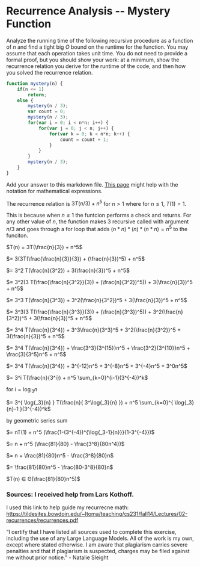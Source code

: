 # Recurrence Analysis -- Mystery Function

Analyze the running time of the following recursive procedure as a function of
$n$ and find a tight big $O$ bound on the runtime for the function. You may
assume that each operation takes unit time. You do not need to provide a formal
proof, but you should show your work: at a minimum, show the recurrence relation
you derive for the runtime of the code, and then how you solved the recurrence
relation.

```javascript
function mystery(n) {
    if(n <= 1)
        return;
    else {
        mystery(n / 3);
        var count = 0;
        mystery(n / 3);
        for(var i = 0; i < n*n; i++) {
            for(var j = 0; j < n; j++) {
                for(var k = 0; k < n*n; k++) {
                    count = count + 1;
                }
            }
        }
        mystery(n / 3);
    }
}
```


Add your answer to this markdown file. [This
page](https://docs.github.com/en/get-started/writing-on-github/working-with-advanced-formatting/writing-mathematical-expressions)
might help with the notation for mathematical expressions.


The recurrence relation is $3T(n/3) + n^5$ for $n > 1$ where for $n ≤ 1$, $T(1) = 1$.

This is because when $n ≤ 1$ the funtcion performs a check and returns. For any other value of $n$, the function makes 3 recursive called with argument $n/3$ and goes through 
a for loop that adds $(n* n) * (n) * (n*n) = n^5$ to the funciton.

$T(n) = 3T(\frac{n}{3}) + n^5$

$= 3(3T(\frac{\frac{n}{3}}{3}) + (\frac{n}{3})^5) + n^5$

$= 3^2 T(\frac{n}{3^2}) + 3(\frac{n}{3})^5 + n^5$

$= 3^2(3 T(\frac{\frac{n}{3^2}}{3}) + (\frac{n}{3^2})^5)) + 3(\frac{n}{3})^5 + n^5$

$= 3^3 T(\frac{n}{3^3}) + 3^2(\frac{n}{3^2})^5 + 3(\frac{n}{3})^5 + n^5$

$= 3^3(3 T(\frac{\frac{n}{3^3}}{3}) + (\frac{n}{3^3})^5)) + 3^2(\frac{n}{3^2})^5 + 3(\frac{n}{3})^5 + n^5$

$= 3^4 T(\frac{n}{3^4}) + 3^3\frac{n}{3^3}^5 + 3^2(\frac{n}{3^2})^5 + 3(\frac{n}{3})^5 + n^5$

$= 3^4 T(\frac{n}{3^4}) + \frac{3^3}{3^{15}}n^5 + \frac{3^2}{3^{10}}n^5 + \frac{3}{3^5}n^5 + n^5$

$= 3^4 T(\frac{n}{3^4}) + 3^{-12}n^5 + 3^{-8}n^5 + 3^{-4}n^5 + 3^0n^5$

$= 3^i T(\frac{n}{3^i}) + n^5 \sum_{k=0}^{i-1}(3^{-4})^k$
    
for $i = \log{_3}{n}$

$= 3^{ \log{_3}{n} } T(\frac{n}{ 3^\log{_3}{n} }) + n^5 \sum_{k=0}^{ \log{_3}{n}-1 }(3^{-4})^k$

by geometric series sum

$= nT(1) + n^5 (\frac{1-(3^{-4})^{\log{_3-1}{n}}}{1-3^{-4}})$

$= n + n^5 (\frac{81}{80} - \frac{3^8}{80n^4})$

$= n + \frac{81}{80}n^5 - \frac{3^8}{80}n$

$= \frac{81}{80}n^5 - \frac{80-3^8}{80}n$

$T(n) ∈ Θ(\frac{81}{80}n^5)$

### Sources: I received help from Lars Kothoff.

I used this link to help guide my recurrecne math: https://tildesites.bowdoin.edu/~ltoma/teaching/cs231/fall14/Lectures/02-recurrences/recurrences.pdf 

“I certify that I have listed all sources used to complete this exercise, including the use of any Large Language Models. All of the work is my own, except where stated otherwise. I am aware that plagiarism carries severe penalties and that if plagiarism is suspected, charges may be filed against me without prior notice.” - Natalie Sleight 

